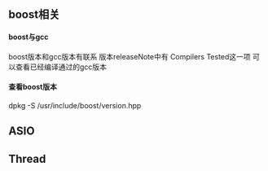## boost相关



#### boost与gcc
boost版本和gcc版本有联系
版本releaseNote中有
Compilers Tested这一项
可以查看已经编译通过的gcc版本

#### 查看boost版本
dpkg -S /usr/include/boost/version.hpp

## ASIO

## Thread

